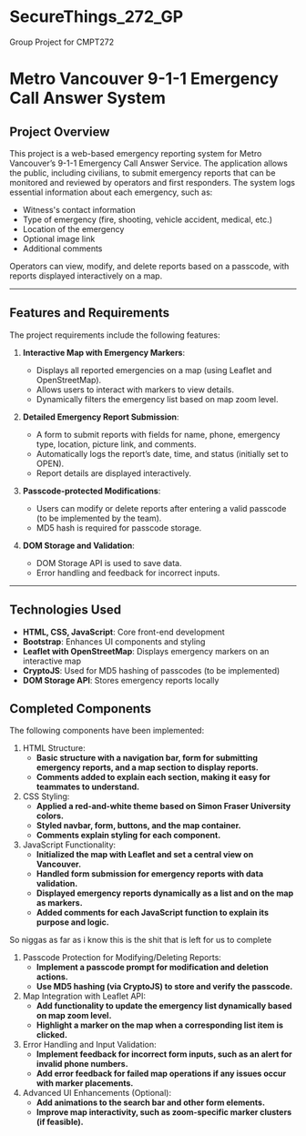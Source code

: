 # SecureThings_272_GP
Group Project for CMPT272 

# Metro Vancouver 9-1-1 Emergency Call Answer System

## Project Overview

This project is a web-based emergency reporting system for Metro Vancouver’s 9-1-1 Emergency Call Answer Service. The application allows the public, including civilians, to submit emergency reports that can be monitored and reviewed by operators and first responders. The system logs essential information about each emergency, such as:

- Witness's contact information
- Type of emergency (fire, shooting, vehicle accident, medical, etc.)
- Location of the emergency
- Optional image link
- Additional comments

Operators can view, modify, and delete reports based on a passcode, with reports displayed interactively on a map.

---

## Features and Requirements

The project requirements include the following features:

1. **Interactive Map with Emergency Markers**:
   - Displays all reported emergencies on a map (using Leaflet and OpenStreetMap).
   - Allows users to interact with markers to view details.
   - Dynamically filters the emergency list based on map zoom level.

2. **Detailed Emergency Report Submission**:
   - A form to submit reports with fields for name, phone, emergency type, location, picture link, and comments.
   - Automatically logs the report’s date, time, and status (initially set to OPEN).
   - Report details are displayed interactively.

3. **Passcode-protected Modifications**:
   - Users can modify or delete reports after entering a valid passcode (to be implemented by the team).
   - MD5 hash is required for passcode storage.

4. **DOM Storage and Validation**:
   - DOM Storage API is used to save data.
   - Error handling and feedback for incorrect inputs.

---

## Technologies Used

- **HTML, CSS, JavaScript**: Core front-end development
- **Bootstrap**: Enhances UI components and styling
- **Leaflet with OpenStreetMap**: Displays emergency markers on an interactive map
- **CryptoJS**: Used for MD5 hashing of passcodes (to be implemented)
- **DOM Storage API**: Stores emergency reports locally

## Completed Components

The following components have been implemented:

1. HTML Structure:
    - **Basic structure with a navigation bar, form for submitting emergency reports, and a map section to display reports.**
    - **Comments added to explain each section, making it easy for teammates to understand.**
2. CSS Styling:
    - **Applied a red-and-white theme based on Simon Fraser University colors.**
    - **Styled navbar, form, buttons, and the map container.**
    - **Comments explain styling for each component.**
3. JavaScript Functionality:
    - **Initialized the map with Leaflet and set a central view on Vancouver.**
    - **Handled form submission for emergency reports with data validation.**
    - **Displayed emergency reports dynamically as a list and on the map as markers.**
    - **Added comments for each JavaScript function to explain its purpose and logic.**

So niggas as far as i know this is the shit that is left for us to complete


1. Passcode Protection for Modifying/Deleting Reports:
    - **Implement a passcode prompt for modification and deletion actions.**
    - **Use MD5 hashing (via CryptoJS) to store and verify the passcode.**
2. Map Integration with Leaflet API:
    - **Add functionality to update the emergency list dynamically based on map zoom level.**
    - **Highlight a marker on the map when a corresponding list item is clicked.**
3. Error Handling and Input Validation:
    - **Implement feedback for incorrect form inputs, such as an alert for invalid phone numbers.**
    - **Add error feedback for failed map operations if any issues occur with marker placements.**
4. Advanced UI Enhancements (Optional):
    - **Add animations to the search bar and other form elements.**
    - **Improve map interactivity, such as zoom-specific marker clusters (if feasible).**
